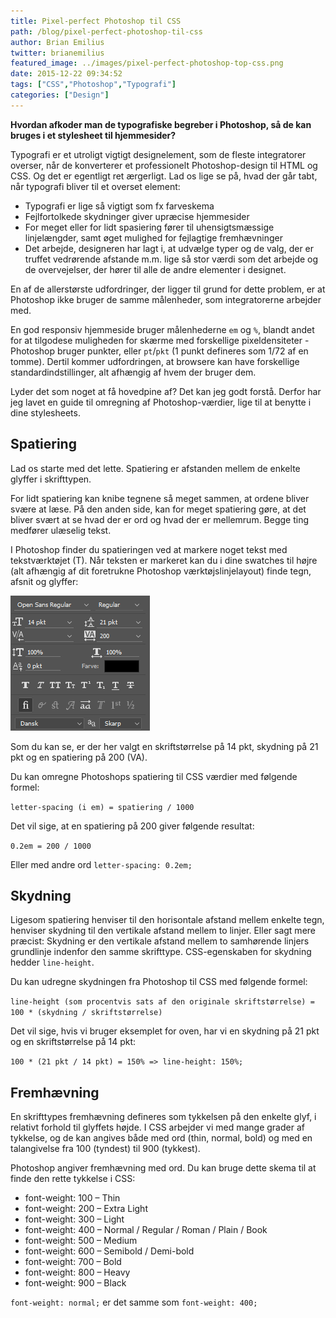 ```yaml
---
title: Pixel-perfect Photoshop til CSS
path: /blog/pixel-perfect-photoshop-til-css
author: Brian Emilius
twitter: brianemilius
featured_image: ../images/pixel-perfect-photoshop-top-css.png
date: 2015-12-22 09:34:52
tags: ["CSS","Photoshop","Typografi"]
categories: ["Design"]
---
```

**Hvordan afkoder man de typografiske begreber i Photoshop, så de kan bruges i et stylesheet til hjemmesider?**

Typografi er et utroligt vigtigt designelement, som de fleste integratorer overser, når de konverterer et professionelt Photoshop-design til HTML og CSS. Og det er egentligt ret ærgerligt. Lad os lige se på, hvad der går tabt, når typografi bliver til et overset element:

* Typografi er lige så vigtigt som fx farveskema
* Fejlfortolkede skydninger giver upræcise hjemmesider
* For meget eller for lidt spasiering fører til uhensigtsmæssige linjelængder, samt øget mulighed for fejlagtige fremhævninger
* Det arbejde, designeren har lagt i, at udvælge typer og de valg, der er truffet vedrørende afstande m.m. lige så stor værdi som det arbejde og de overvejelser, der hører til alle de andre elementer i designet.

<!-- more -->

En af de allerstørste udfordringer, der ligger til grund for dette problem, er at Photoshop ikke bruger de samme målenheder, som integratorerne arbejder med.

En god responsiv hjemmeside bruger målenhederne `em` og `%`, blandt andet for at tilgodese muligheden for skærme med forskellige pixeldensiteter - Photoshop bruger punkter, eller `pt`/`pkt` (1 punkt defineres som 1/72 af en tomme). Dertil kommer udfordringen, at browsere kan have forskellige standardindstillinger, alt afhængig af hvem der bruger dem.

Lyder det som noget at få hovedpine af? Det kan jeg godt forstå. Derfor har jeg lavet en guide til omregning af Photoshop-værdier, lige til at benytte i dine stylesheets.

## Spatiering

Lad os starte med det lette. Spatiering er afstanden mellem de enkelte glyffer i skrifttypen.

For lidt spatiering kan knibe tegnene så meget sammen, at ordene bliver svære at læse. På den anden side, kan for meget spatiering gøre, at det bliver svært at se hvad der er ord og hvad der er mellemrum. Begge ting medfører ulæselig tekst.

I Photoshop finder du spatieringen ved at markere noget tekst med tekstværktøjet (T). Når teksten er markeret kan du i dine swatches til højre (alt afhængig af dit foretrukne Photoshop værktøjslinjelayout) finde tegn, afsnit og glyffer:

![Billede: værktøjsområde for typografi i photoshop](../images/photoshop-typografi.png)

Som du kan se, er der her valgt en skriftstørrelse på 14 pkt, skydning på 21 pkt og en spatiering på 200 (VA).

Du kan omregne Photoshops spatiering til CSS værdier med følgende formel:

`letter-spacing (i em) = spatiering / 1000`

Det vil sige, at en spatiering på 200 giver følgende resultat:

`0.2em = 200 / 1000`

Eller med andre ord `letter-spacing: 0.2em;`

## Skydning

Ligesom spatiering henviser til den horisontale afstand mellem enkelte tegn, henviser skydning til den vertikale afstand mellem to linjer. Eller sagt mere præcist: Skydning er den vertikale afstand mellem to samhørende linjers grundlinje indenfor den samme skrifttype. CSS-egenskaben for skydning hedder `line-height`.

Du kan udregne skydningen fra Photoshop til CSS med følgende formel:

`line-height (som procentvis sats af den originale skriftstørrelse) = 100 * (skydning / skriftstørrelse)`

Det vil sige, hvis vi bruger eksemplet for oven, har vi en skydning på 21 pkt og en skriftstørrelse på 14 pkt:

`100 * (21 pkt / 14 pkt) = 150% => line-height: 150%;`

## Fremhævning

En skrifttypes fremhævning defineres som tykkelsen på den enkelte glyf, i relativt forhold til glyffets højde. I CSS arbejder vi med mange grader af tykkelse, og de kan angives både med ord (thin, normal, bold) og med en talangivelse fra 100 (tyndest) til 900 (tykkest).

Photoshop angiver fremhævning med ord. Du kan bruge dette skema til at finde den rette tykkelse i CSS:

* font-weight: 100 – Thin
* font-weight: 200 – Extra Light
* font-weight: 300 – Light
* font-weight: 400 – Normal / Regular / Roman / Plain / Book
* font-weight: 500 – Medium
* font-weight: 600 – Semibold / Demi-bold
* font-weight: 700 – Bold
* font-weight: 800 – Heavy
* font-weight: 900 – Black

`font-weight: normal;` er det samme som `font-weight: 400;`